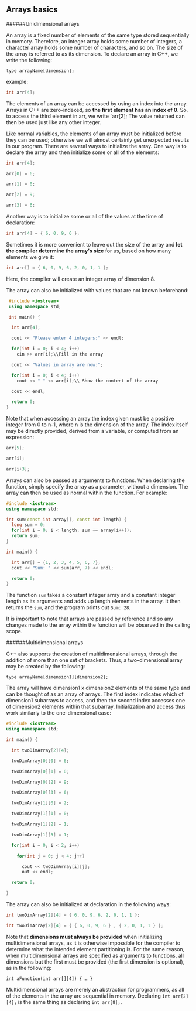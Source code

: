 ## Arrays basics

######Unidimensional arrays

An array is a fixed number of elements of the same type stored sequentially in memory.
Therefore, an integer array holds some number of integers, a character array holds some
number of characters, and so on. The size of the array is referred to as its dimension. To
declare an array in C++, we write the following:
```
type arrayName[dimension];
```
example:
```cpp
int arr[4];
```

The elements of an array can be accessed by using an index into the array. Arrays in C++ are
zero-indexed, so **the first element has an index of 0**. So, to access the third element in arr, we
write `arr[2]; The value returned can then be used just like any other integer.

Like normal variables, the elements of an array must be initialized before they can be used;
otherwise we will almost certainly get unexpected results in our program. There are several
ways to initialize the array. One way is to declare the array and then initialize some or all of
the elements:
```cpp
int arr[4];

arr[0] = 6;

arr[1] = 0;

arr[2] = 9;

arr[3] = 6;
```
Another way is to initialize some or all of the values at the time of declaration:
```cpp
int arr[4] = { 6, 0, 9, 6 };
```

Sometimes it is more convenient to leave out the size of the array and **let the compiler
determine the array's size** for us, based on how many elements we give it:
```cpp
int arr[] = { 6, 0, 9, 6, 2, 0, 1, 1 };
```

Here, the compiler will create an integer array of dimension 8.

The array can also be initialized with values that are not known beforehand:

```cpp
 #include <iostream>
 using namespace std;

 int main() {

  int arr[4];

  cout << "Please enter 4 integers:" << endl;

  for(int i = 0; i < 4; i++)
    cin >> arr[i];\\Fill in the array

  cout << "Values in array are now:";

  for(int i = 0; i < 4; i++)
    cout << " " << arr[i];\\ Show the content of the array

  cout << endl;

  return 0;
}
```
Note that when accessing an array the index given must be a positive integer from 0 to n-1,
where n is the dimension of the array. The index itself may be directly provided, derived from a
variable, or computed from an expression:
```cpp
arr[5];

arr[i];

arr[i+3];
```

Arrays can also be passed as arguments to functions. When declaring the function, simply
specify the array as a parameter, without a dimension. The array can then be used as normal
within the function. For example:
```cpp
#include <iostream>
using namespace std;

int sum(const int array[], const int length) {
  long sum = 0;
  for(int i = 0; i < length; sum += array[i++]);
  return sum;
}

int main() {

  int arr[] = {1, 2, 3, 4, 5, 6, 7};
  cout << "Sum: " << sum(arr, 7) << endl;

  return 0;
}
```

The function `sum` takes a constant integer array and a constant integer length as its arguments
and adds up length elements in the array. It then returns the `sum`, and the program prints out
`Sum: 28`.

It is important to note that arrays are passed by reference and so any changes made to the
array within the function will be observed in the calling scope.

######Multidimensional arrays

C++ also supports the creation of multidimensional arrays, through the addition of more than
one set of brackets. Thus, a two-dimensional array may be created by the following:
```
type arrayName[dimension1][dimension2];
```

The array will have dimension1 x dimension2 elements of the same type and can be thought of
as an array of arrays. The first index indicates which of dimension1 subarrays to access, and
then the second index accesses one of dimension2 elements within that subarray. Initialization
and access thus work similarly to the one-dimensional case:

```cpp
#include <iostream>
using namespace std;

int main() {

  int twoDimArray[2][4];

  twoDimArray[0][0] = 6;

  twoDimArray[0][1] = 0;

  twoDimArray[0][2] = 9;

  twoDimArray[0][3] = 6;

  twoDimArray[1][0] = 2;

  twoDimArray[1][1] = 0;

  twoDimArray[1][2] = 1;

  twoDimArray[1][3] = 1;

  for(int i = 0; i < 2; i++)

    for(int j = 0; j < 4; j++)

      cout << twoDimArray[i][j];
      out << endl;

  return 0;

}

```


The array can also be initialized at declaration in the following ways:
```cpp
int twoDimArray[2][4] = { 6, 0, 9, 6, 2, 0, 1, 1 };

int twoDimArray[2][4] = { { 6, 0, 9, 6 } , { 2, 0, 1, 1 } };
```

Note that **dimensions must always be provided** when initializing multidimensional arrays, as it
is otherwise impossible for the compiler to determine what the intended element partitioning
is. For the same reason, when multidimensional arrays are specified as arguments to
functions, all dimensions but the first must be provided (the first dimension is optional), as in
the following:
```
int aFunction(int arr[][4]) { … }
```

Multidimensional arrays are merely an abstraction for programmers, as all of the elements in
the array are sequential in memory. Declaring `int arr[2][4];` is the same thing as declaring
`int arr[8];`.

